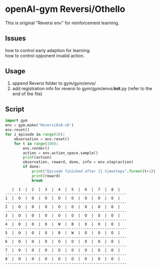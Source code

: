 # openAI-gym Reversi/Othello

This is original "Reversi env" for reinforcement learning.  

## Issues  
how to control early adaption for learning.  
how to control opponent invalid action.  

## Usage

1. append Reversi folder to gym/gym/envs/
2. add registration info for reversi to gym/gym/envs/__init__.py (refer to the end of the file)


## Script

```Python
import gym
env = gym.make('Reversi8x8-v0')
env.reset()
for i_episode in range(20):
    observation = env.reset()
    for t in range(100):
        env.render()
        action = env.action_space.sample()
        print(action)
        observation, reward, done, info = env.step(action)
        if done:
            print("Episode finished after {} timesteps".format(t+1))
            print(reward)
            break
```

```
   |  1  |  2  |  3  |  4  |  5  |  6  |  7  |  8  |
-------------------------------------------------------
1  |  O  |  O  |  O  |  O  |  O  |  O  |  O  |  O  |
-------------------------------------------------------
2  |  O  |  O  |  O  |  O  |  O  |  O  |  O  |  O  |
-------------------------------------------------------
3  |  O  |  O  |  O  |  O  |  O  |  O  |  O  |  O  |
-------------------------------------------------------
4  |  O  |  O  |  O  |  W  |  B  |  O  |  O  |  O  |
-------------------------------------------------------
5  |  O  |  O  |  O  |  B  |  W  |  O  |  O  |  O  |
-------------------------------------------------------
6  |  O  |  O  |  O  |  O  |  O  |  O  |  O  |  O  |
-------------------------------------------------------
7  |  O  |  O  |  O  |  O  |  O  |  O  |  O  |  O  |
-------------------------------------------------------
8  |  O  |  O  |  O  |  O  |  O  |  O  |  O  |  O  |
-------------------------------------------------------
```
